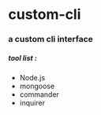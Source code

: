 # custom-cli

### a custom cli interface

##### tool list : 

* Node.js
* mongoose
* commander
* inquirer
